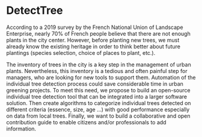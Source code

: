 # DetectTree

According to a 2019 survey by the French National Union of Landscape Enterprise, nearly 70% of French people believe that there are not enough plants in the city center. However, before planting new trees, we must already know the existing heritage in order to think better about future plantings (species selection, choice of places to plant, etc.). 

The inventory of trees in the city is a key step in the management of urban plants. Nevertheless, this inventory is a tedious and often painful step for managers, who are looking for new tools to support them. Automation of the individual tree detection process could save considerable time in urban greening projects. To meet this need, we propose to build an open-source individual tree detection tool that can be integrated into a larger software solution. Then create algorithms to categorize individual trees detected on different criteria (essence, size, age ...) with good performance especially on data from local trees. Finally, we want to build a collaborative and open contribution guide to enable citizens and/or professionals to add information.

